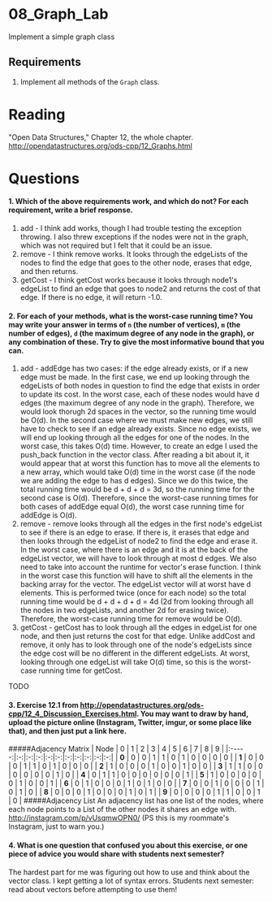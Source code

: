 08_Graph_Lab
============

Implement a simple graph class

Requirements
------------

1. Implement all methods of the `Graph` class.

Reading
=======
"Open Data Structures," Chapter 12, the whole chapter. http://opendatastructures.org/ods-cpp/12_Graphs.html

Questions
=========

#### 1. Which of the above requirements work, and which do not? For each requirement, write a brief response.

1. add - I think add works, though I had trouble testing the exception throwing.  I also threw exceptions if the nodes were not in the graph, which was not required but I felt that it could be an issue.
2. remove - I think remove works. It looks through the edgeLists of the nodes to find the edge that goes to the other node, erases that edge, and then returns. 
3. getCost - I think getCost works because it looks through node1's edgeList to find an edge that goes to node2 and returns the cost of that edge. If there is no edge, it will return -1.0.

#### 2. For each of your methods, what is the worst-case running time? You may write your answer in terms of `n` (the number of vertices), `m` (the number of edges), `d` (the maximum degree of any node in the graph), or any combination of these. Try to give the most informative bound that you can.

1. add - addEdge has two cases: if the edge already exists, or if a new edge must be made. In the first case, we end up looking through the edgeLists of both nodes in question to find the edge that exists in order to update its cost. In the worst case, each of these nodes would have d edges (the maximum degree of any node in the graph). Therefore, we would look thorugh 2d spaces in the vector, so the running time would be O(d). In the second case where we must make new edges, we still have to check to see if an edge already exists. Since no edge exists, we will end up looking through all the edges for one of the nodes. In the worst case, this takes O(d) time. However, to create an edge I used the push_back function in the vector class. After reading a bit about it, it would appear that at worst this function has to move all the elements to a new array, which would take O(d) time in the worst case (if the node we are adding the edge to has d edges). Since we do this twice, the total running time would be d + d + d = 3d, so the running time for the second case is O(d). Therefore, since the worst-case running times for both cases of addEdge equal O(d), the worst case running time for addEdge is O(d). 
2. remove - remove looks through all the edges in the first node's edgeList to see if there is an edge to erase. If there is, it erases that edge and then looks through the edgeList of node2 to find the edge and erase it. In the worst case, where there is an edge and it is at the back of the edgeList vector, we will have to look through at most d edges. We also need to take into account the runtime for vector's erase function. I think in the worst case this function will have to shift all the elements in the backing array for the vector. The edgeList vector will at worst have d elements. This is performed twice (once for each node) so the total running time would be d + d + d + d = 4d (2d from looking through all the nodes in two edgeLists, and another 2d for erasing twice). Therefore, the worst-case running time for remove would be O(d). 
3. getCost - getCost has to look through all the edges in edgeList for one node, and then just returns the cost for that edge. Unlike addCost and remove, it only has to look through one of the node's edgeLists since the edge cost will be no different in the different edgeLists. At worst, looking through one edgeList will take O(d) time, so this is the worst-case running time for getCost. 

TODO

#### 3. Exercise 12.1 from http://opendatastructures.org/ods-cpp/12_4_Discussion_Exercises.html. You may want to draw by hand, upload the picture online (Instagram, Twitter, imgur, or some place like that), and then just put a link here.
#####Adjacency Matrix
| Node  | 0 | 1 | 2 | 3 | 4 | 5 | 6 | 7 | 8 | 9 |
|:-----:|:-:|:-:|:-:|:-:|:-:|:-:|:-:|:-:|:-:|:-:|
| **0** | 0 | 0 | 1 | 1 | 0 | 1 | 0 | 0 | 0 | 0 | 
| **1** | 0 | 0 | 0 | 1 | 1 | 0 | 1 | 0 | 0 | 0 | 
| **2** | 1 | 0 | 0 | 0 | 1 | 0 | 0 | 1 | 0 | 0 | 
| **3** | 1 | 1 | 0 | 0 | 0 | 0 | 0 | 0 | 1 | 0 | 
| **4** | 0 | 1 | 1 | 0 | 0 | 0 | 0 | 0 | 0 | 1 | 
| **5** | 1 | 0 | 0 | 0 | 0 | 0 | 1 | 0 | 0 | 1 | 
| **6** | 0 | 1 | 0 | 0 | 0 | 1 | 0 | 1 | 0 | 0 | 
| **7** | 0 | 0 | 1 | 0 | 0 | 0 | 1 | 0 | 1 | 0 | 
| **8** | 0 | 0 | 0 | 1 | 0 | 0 | 0 | 1 | 0 | 1 | 
| **9** | 0 | 0 | 0 | 0 | 1 | 1 | 0 | 0 | 1 | 0 | 
#####Adjacency List
An adjacency list has one list of the nodes, where each node points to a List of the other nodes it shares an edge with.  http://instagram.com/p/vUsqmwOPN0/  (PS this is my roommate's Instagram, just to warn you.)

#### 4. What is one question that confused you about this exercise, or one piece of advice you would share with students next semester?

The hardest part for me was figuring out how to use and think about the vector class.  I kept getting a lot of syntax errors. Students next semester: read about vectors before attempting to use them!